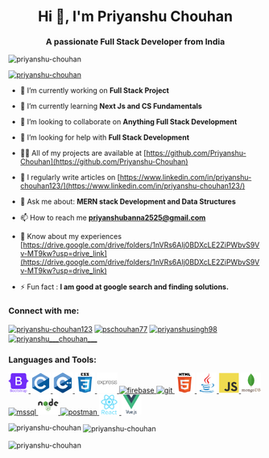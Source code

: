 <h1 align="center">Hi 👋, I'm Priyanshu Chouhan</h1>
<h3 align="center">A passionate Full Stack Developer from India</h3>

<p align="left"> <img src="https://komarev.com/ghpvc/?username=priyanshu-chouhan&label=Profile%20views&color=0e75b6&style=flat" alt="priyanshu-chouhan" /> </p>

<p align="left"> <a href="https://github.com/ryo-ma/github-profile-trophy"><img src="https://github-profile-trophy.vercel.app/?username=priyanshu-chouhan" alt="priyanshu-chouhan" /></a> </p>

- 🔭 I’m currently working on **Full Stack Project**

- 🌱 I’m currently learning **Next Js and CS Fundamentals**

- 👯 I’m looking to collaborate on **Anything Full Stack Development**

- 🤝 I’m looking for help with **Full Stack Development**

- 👨‍💻 All of my projects are available at [https://github.com/Priyanshu-Chouhan](https://github.com/Priyanshu-Chouhan)

- 📝 I regularly write articles on [https://www.linkedin.com/in/priyanshu-chouhan123/](https://www.linkedin.com/in/priyanshu-chouhan123/)

- 💬 Ask me about: **MERN stack Development and Data Structures**

- 📫 How to reach me **priyanshubanna2525@gmail.com**

- 📄 Know about my experiences [https://drive.google.com/drive/folders/1nVRs6AIj0BDXcLE2ZiPWbvS9Vv-MT9kw?usp=drive_link](https://drive.google.com/drive/folders/1nVRs6AIj0BDXcLE2ZiPWbvS9Vv-MT9kw?usp=drive_link)

- ⚡ Fun fact : **I am good at google search and finding solutions.**

<h3 align="left">Connect with me:</h3>
<p align="left">
<a href="https://linkedin.com/in/priyanshu-chouhan123" target="blank"><img align="center" src="https://raw.githubusercontent.com/rahuldkjain/github-profile-readme-generator/master/src/images/icons/Social/linked-in-alt.svg" alt="priyanshu-chouhan123" height="30" width="40" /></a>
<a href="https://www.codechef.com/users/pschouhan77" target="blank"><img align="center" src="https://cdn.jsdelivr.net/npm/simple-icons@3.1.0/icons/codechef.svg" alt="pschouhan77" height="30" width="40" /></a>
<a href="https://www.hackerrank.com/priyanshusingh98" target="blank"><img align="center" src="https://raw.githubusercontent.com/rahuldkjain/github-profile-readme-generator/master/src/images/icons/Social/hackerrank.svg" alt="priyanshusingh98" height="30" width="40" /></a>
<a href="https://www.leetcode.com/priyanshu___chouhan___" target="blank"><img align="center" src="https://raw.githubusercontent.com/rahuldkjain/github-profile-readme-generator/master/src/images/icons/Social/leet-code.svg" alt="priyanshu___chouhan___" height="30" width="40" /></a>
</p>

<h3 align="left">Languages and Tools:</h3>
<p align="left"> <a href="https://getbootstrap.com" target="_blank" rel="noreferrer"> <img src="https://raw.githubusercontent.com/devicons/devicon/master/icons/bootstrap/bootstrap-plain-wordmark.svg" alt="bootstrap" width="40" height="40"/> </a> <a href="https://www.cprogramming.com/" target="_blank" rel="noreferrer"> <img src="https://raw.githubusercontent.com/devicons/devicon/master/icons/c/c-original.svg" alt="c" width="40" height="40"/> </a> <a href="https://www.w3schools.com/cpp/" target="_blank" rel="noreferrer"> <img src="https://raw.githubusercontent.com/devicons/devicon/master/icons/cplusplus/cplusplus-original.svg" alt="cplusplus" width="40" height="40"/> </a> <a href="https://www.w3schools.com/css/" target="_blank" rel="noreferrer"> <img src="https://raw.githubusercontent.com/devicons/devicon/master/icons/css3/css3-original-wordmark.svg" alt="css3" width="40" height="40"/> </a> <a href="https://expressjs.com" target="_blank" rel="noreferrer"> <img src="https://raw.githubusercontent.com/devicons/devicon/master/icons/express/express-original-wordmark.svg" alt="express" width="40" height="40"/> </a> <a href="https://firebase.google.com/" target="_blank" rel="noreferrer"> <img src="https://www.vectorlogo.zone/logos/firebase/firebase-icon.svg" alt="firebase" width="40" height="40"/> </a> <a href="https://git-scm.com/" target="_blank" rel="noreferrer"> <img src="https://www.vectorlogo.zone/logos/git-scm/git-scm-icon.svg" alt="git" width="40" height="40"/> </a> <a href="https://www.w3.org/html/" target="_blank" rel="noreferrer"> <img src="https://raw.githubusercontent.com/devicons/devicon/master/icons/html5/html5-original-wordmark.svg" alt="html5" width="40" height="40"/> </a> <a href="https://www.java.com" target="_blank" rel="noreferrer"> <img src="https://raw.githubusercontent.com/devicons/devicon/master/icons/java/java-original.svg" alt="java" width="40" height="40"/> </a> <a href="https://developer.mozilla.org/en-US/docs/Web/JavaScript" target="_blank" rel="noreferrer"> <img src="https://raw.githubusercontent.com/devicons/devicon/master/icons/javascript/javascript-original.svg" alt="javascript" width="40" height="40"/> </a> <a href="https://www.mongodb.com/" target="_blank" rel="noreferrer"> <img src="https://raw.githubusercontent.com/devicons/devicon/master/icons/mongodb/mongodb-original-wordmark.svg" alt="mongodb" width="40" height="40"/> </a> <a href="https://www.microsoft.com/en-us/sql-server" target="_blank" rel="noreferrer"> <img src="https://www.svgrepo.com/show/303229/microsoft-sql-server-logo.svg" alt="mssql" width="40" height="40"/> </a> <a href="https://nodejs.org" target="_blank" rel="noreferrer"> <img src="https://raw.githubusercontent.com/devicons/devicon/master/icons/nodejs/nodejs-original-wordmark.svg" alt="nodejs" width="40" height="40"/> </a> <a href="https://postman.com" target="_blank" rel="noreferrer"> <img src="https://www.vectorlogo.zone/logos/getpostman/getpostman-icon.svg" alt="postman" width="40" height="40"/> </a> <a href="https://reactjs.org/" target="_blank" rel="noreferrer"> <img src="https://raw.githubusercontent.com/devicons/devicon/master/icons/react/react-original-wordmark.svg" alt="react" width="40" height="40"/> </a> <a href="https://vuejs.org/" target="_blank" rel="noreferrer"> <img src="https://raw.githubusercontent.com/devicons/devicon/master/icons/vuejs/vuejs-original-wordmark.svg" alt="vuejs" width="40" height="40"/> </a> </p>

<p><img align="left" src="https://github-readme-stats.vercel.app/api/top-langs?username=priyanshu-chouhan&show_icons=true&locale=en&layout=compact" alt="priyanshu-chouhan" /></p>

<p>&nbsp;<img align="center" src="https://github-readme-stats.vercel.app/api?username=priyanshu-chouhan&show_icons=true&locale=en" alt="priyanshu-chouhan" /></p>

<p><img align="center" src="https://github-readme-streak-stats.herokuapp.com/?user=priyanshu-chouhan&" alt="priyanshu-chouhan" /></p>
